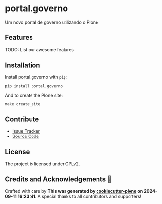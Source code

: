 # portal.governo

Um novo portal de governo utilizando o Plone

## Features

TODO: List our awesome features

## Installation

Install portal.governo with `pip`:

```shell
pip install portal.governo
```
And to create the Plone site:

```shell
make create_site
```

## Contribute

- [Issue Tracker](https://github.com/fhabiana-machado/portal.governo/issues)
- [Source Code](https://github.com/fhabiana-machado/portal.governo/)

## License

The project is licensed under GPLv2.

## Credits and Acknowledgements 🙏

Crafted with care by **This was generated by [cookiecutter-plone](https://github.com/plone/cookieplone-templates/backend_addon) on 2024-09-11 16:23:41**. A special thanks to all contributors and supporters!
